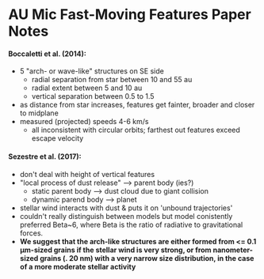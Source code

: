 # AU Mic Fast-Moving Features Paper Notes


#### Boccaletti et al. (2014):
- 5 "arch- or wave-like" structures on SE side
  - radial separation from star between 10 and 55 au
  - radial extent between 5 and 10 au
  - vertical separation between 0.5 to 1.5
- as distance from star increases, features get fainter, broader and closer to midplane 
- measured (projected) speeds 4-6 km/s
  - all inconsistent with circular orbits; farthest out features exceed escape velocity


#### Sezestre et al. (2017):
- don't deal with height of vertical features
- "local process of dust release" --> parent body (ies?)
  - static parent body --> dust cloud due to giant collision 
  - dynamic parend body --> planet
- stellar wind interacts with dust & puts it on 'unbound trajectories'
- couldn't really distinguish between models but model conistently preferred Beta~6, where Beta is the ratio of radiative to gravitational forces.
- **We suggest that the arch-like structures are either formed from <= 0.1 μm-sized grains if the stellar wind is very strong, or from nanometer-sized grains (. 20 nm) with a very narrow size distribution, in the case of a more moderate stellar activity**
